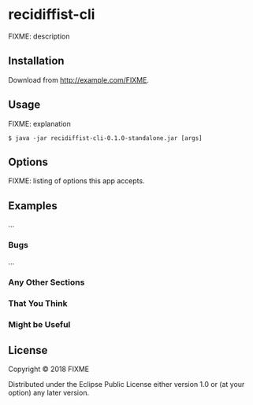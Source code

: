# recidiffist-cli

FIXME: description

## Installation

Download from http://example.com/FIXME.

## Usage

FIXME: explanation

    $ java -jar recidiffist-cli-0.1.0-standalone.jar [args]

## Options

FIXME: listing of options this app accepts.

## Examples

...

### Bugs

...

### Any Other Sections
### That You Think
### Might be Useful

## License

Copyright © 2018 FIXME

Distributed under the Eclipse Public License either version 1.0 or (at
your option) any later version.
